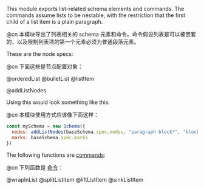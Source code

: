 This module exports list-related schema elements and commands. The
commands assume lists to be nestable, with the restriction that the
first child of a list item is a plain paragraph.

@cn 本模块导出了列表相关的 schema 元素和命令。命令假设列表是可以被嵌套的，以及限制列表项的第一个元素必须为普通段落元素。

These are the node specs:

@cn 下面这些是节点配置对象：

@orderedList
@bulletList
@listItem

@addListNodes

Using this would look something like this:

@cn 本模块使用方式应该像下面这样：

```javascript
const mySchema = new Schema({
  nodes: addListNodes(baseSchema.spec.nodes, "paragraph block*", "block"),
  marks: baseSchema.spec.marks
})
```

The following functions are [commands](/docs/guide/#commands):

@cn 下列函数是 [命令](/docs/guide/#commands)：

@wrapInList
@splitListItem
@liftListItem
@sinkListItem

